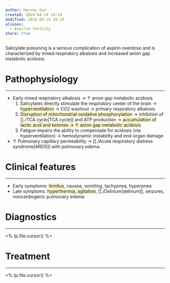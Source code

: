 ```yaml
---
author: Harvey Guo
created: 2024-04-14 10:14
modified: 2024-04-14 10:14
aliases:
  - Aspirin toxicity
share: true
---
```

Salicylate poisoning is a serious complication of aspirin overdose and is characterized by mixed respiratory alkalosis and increased anion gap metabolic acidosis.
# Pathophysiology
---
- Early mixed respiratory alkalosis → ↑ anion gap metabolic acidosis
	1. Salicylates directly stimulate the respiratory center of the brain → <span style="background:rgba(240, 200, 0, 0.2)">hyperventilation</span> → CO2 washout → primary respiratory alkalosis
	2. <span style="background:rgba(240, 200, 0, 0.2)">Disruption of mitochondrial oxidative phosphorylation</span> → inhibition of [[./TCA cycle|TCA cycle]] and ATP production → <span style="background:rgba(240, 200, 0, 0.2)">accumulation of lactic acid and ketones → ↑ anion gap metabolic acidosis</span> 
	3. Fatigue impairs the ability to compensate for acidosis (via hyperventilation) → hemodynamic instability and end-organ damage
- ↑ Pulmonary capillary permeability → [[./Acute respiratory distress syndrome|ARDS]] with pulmonary edema.

# Clinical features
---
- Early symptoms: <span style="background:rgba(240, 200, 0, 0.2)">tinnitus</span>, nausea, vomiting, tachypnea, hyperpnea
- Late symptoms: <span style="background:rgba(240, 200, 0, 0.2)">hyperthermia, agitation</span>, [[./Delirium|delirium]], seizures, noncardiogenic pulmonary edema

# Diagnostics
---
<% tp.file.cursor() %>

# Treatment
---
<% tp.file.cursor() %>
